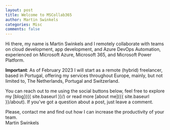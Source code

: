 ```yaml
---
layout: post
title: Welcome to MSCollab365
author: Martin Swinkels
categories: Misc
comments: false
---
```


Hi there, my name is Martin Swinkels and I remotely collaborate with teams on cloud development, app development, and Azure DevOps Automation, experienced on Microsoft Azure, Microsoft 365, and Microsoft Power Platform.

<div class="important">
    <p><strong>Important</strong>: As of February 2023 I will start as a remote (hybrid) freelancer, based in Portugal, offering my services throughout Europe, mainly, but not limited to, The Netherlands, Portugal and Switzerland.</p>
</div>

You can reach out to me using the social buttons below, feel free to explore my [blog]({{ site.baseurl }}/) or read more [about me]({{ site.baseurl }}/about). If you’ve got a question about a post, just leave a comment.

Please, contact me and find out how I can increase the productivity of your team.  
Martin Swinkels

<!--
For more instructions head over to the [Jekyll Now repository](https://github.com/barryclark/jekyll-now) on GitHub.
-->

